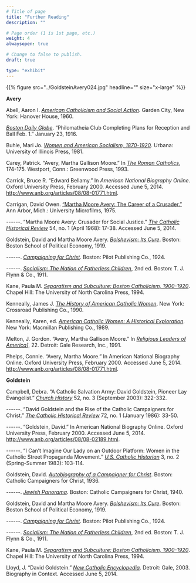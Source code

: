```yaml
---
# Title of page
title: "Further Reading"
description: ""

# Page order (1 is 1st page, etc.)
weight: 4
alwaysopen: true

# Change to false to publish.
draft: true

type: "exhibit"
---
```




{{% figure src="../GoldsteinAvery024.jpg" headline="" size="x-large" %}}

__Avery__

Abell, Aaron I. *[American Catholicism and Social Action](https://bc-primo.hosted.exlibrisgroup.com/primo-explore/fulldisplay?docid=ALMA-BC21363277670001021&context=L&vid=bclib_new&search_scope=bcl&tab=bcl_only&lang=en_US)*. Garden City, New York: Hanover House, 1960.

*[Boston Daily Globe](https://bc-primo.hosted.exlibrisgroup.com/primo-explore/fulldisplay?docid=ALMA-BC51390475540001021&context=L&vid=bclib_new&search_scope=bcl&tab=bcl_only&lang=en_US)*. “Philomatheia Club Completing Plans for Reception and Ball Feb. 1.” January 23, 1916.

Buhle, Mari Jo. *[Women and American Socialism, 1870-1920](https://bc-primo.hosted.exlibrisgroup.com/primo-explore/fulldisplay?docid=ALMA-BC21333216150001021&context=L&vid=bclib_new&search_scope=bcl&tab=bcl_only&lang=en_US)*. Urbana: University of Illinois Press, 1981.

Carey, Patrick. “Avery, Martha Gallison Moore.” In *[The Roman Catholics](https://bc-primo.hosted.exlibrisgroup.com/primo-explore/fulldisplay?docid=ALMA-BC21384335460001021&context=L&vid=bclib_new&search_scope=bcl&tab=bcl_only&lang=en_US)*, 174-175. Westport, Conn.: Greenwood Press, 1993.

Carrick, Bruce R. “Edward Bellamy.” In *American National Biography Online*. Oxford University Press, February 2000. Accessed June 5, 2014. http://www.anb.org/articles/08/08-01771.html.

Carrigan, David Owen. [“Martha Moore Avery: The Career of a Crusader.”](https://bc-primo.hosted.exlibrisgroup.com/primo-explore/fulldisplay?docid=ALMA-BC21448496950001021&context=L&vid=bclib_new&search_scope=bcl&tab=bcl_only&lang=en_US) Ann Arbor, Mich.: University Microfilms, 1975.

------. “Martha Moore Avery: Crusader for Social Justice.” *[The Catholic Historical Review](https://bc-primo.hosted.exlibrisgroup.com/primo-explore/fulldisplay?docid=ALMA-BC51393567660001021&context=L&vid=bclib_new&search_scope=bcl&tab=bcl_only&lang=en_US)* 54, no. 1 (April 1968): 17-38. Accessed June 5, 2014.

Goldstein, David and Martha Moore Avery. *[Bolshevism: Its Cure](https://bc-primo.hosted.exlibrisgroup.com/primo-explore/fulldisplay?docid=ALMA-BC21371118680001021&context=L&vid=bclib_new&search_scope=bcl&tab=bcl_only&lang=en_US)*. Boston: Boston School of Political Economy, 1919.

------. *[Campaigning for Christ](https://bc-primo.hosted.exlibrisgroup.com/primo-explore/fulldisplay?docid=ALMA-BC21371119190001021&context=L&vid=bclib_new&search_scope=bcl&tab=bcl_only&lang=en_US0)*. Boston: Pilot Publishing Co., 1924.

------. *[Socialism: The Nation of Fatherless Children](https://bc-primo.hosted.exlibrisgroup.com/primo-explore/fulldisplay?docid=ALMA-BC21371117700001021&context=L&vid=bclib_new&search_scope=bcl&tab=bcl_only&lang=en_US)*, 2nd ed. Boston: T. J. Flynn & Co., 1911.

Kane, Paula M. *[Separatism and Subculture: Boston Catholicism, 1900-1920](https://bc-primo.hosted.exlibrisgroup.com/primo-explore/fulldisplay?docid=ALMA-BC21341495910001021&context=L&vid=bclib_new&search_scope=bcl&tab=bcl_only&lang=en_US)*. Chapel Hill: The University of North Carolina Press, 1994.

Kenneally, James J. *[The History of American Catholic Women](https://bc-primo.hosted.exlibrisgroup.com/primo-explore/fulldisplay?docid=ALMA-BC21340090180001021&context=L&vid=bclib_new&search_scope=bcl&tab=bcl_only&lang=en_US)*. New York: Crossroad Publishing Co., 1990.

Kenneally, Karen, ed. *[American Catholic Women: A Historical Exploration](https://bc-primo.hosted.exlibrisgroup.com/primo-explore/fulldisplay?docid=ALMA-BC21370841280001021&context=L&vid=bclib_new&search_scope=bcl&tab=bcl_only&lang=en_US)*. New York: Macmillan Publishing Co., 1989.

Melton, J. Gordon. “Avery, Martha Gallison Moore.” In *[Religious Leaders of America](https://bc-primo.hosted.exlibrisgroup.com/primo-explore/fulldisplay?docid=ALMA-BC21346345040001021&context=L&vid=bclib_new&search_scope=bcl&tab=bcl_only&lang=en_US)]*, 22. Detroit: Gale Research, Inc., 1991.

Phelps, Connie. “Avery, Martha Moore.” In American National Biography Online. Oxford University Press, February 2000. Accessed June 5, 2014. http://www.anb.org/articles/08/08-01771.html.

__Goldstein__

Campbell, Debra. “A Catholic Salvation Army: David Goldstein, Pioneer Lay Evangelist.” *[Church History](https://bc-primo.hosted.exlibrisgroup.com/primo-explore/fulldisplay?docid=ALMA-BC51393566510001021&context=L&vid=bclib_new&search_scope=bcl&tab=bcl_only&lang=en_US)* 52, no. 3 (September 2003): 322-332.

------. “David Goldstein and the Rise of the Catholic Campaigners for Christ.” *[The Catholic
Historical Review](https://bc-primo.hosted.exlibrisgroup.com/primo-explore/fulldisplay?docid=ALMA-BC51393567660001021&context=L&vid=bclib_new&search_scope=bcl&tab=bcl_only&lang=en_US)* 72, no. 1 (January 1986): 33-50.

------. “Goldstein, David.” In American National Biography Online. Oxford University Press, February 2000. Accessed June 5, 2014. http://www.anb.org/articles/08/08-02189.html.

------. “I Can’t Imagine Our Lady on an Outdoor Platform: Women in the Catholic Street Propaganda Movement.” *[U.S. Catholic Historian](https://bc-primo.hosted.exlibrisgroup.com/primo-explore/fulldisplay?docid=ALMA-BC51393869790001021&context=L&vid=bclib_new&search_scope=bcl&tab=bcl_only&lang=en_US0)* 3, no. 2 (Spring-Summer 1983): 103-114.

Goldstein, David. *[Autobiography of a Campaigner for Christ](https://bc-primo.hosted.exlibrisgroup.com/primo-explore/fulldisplay?docid=ALMA-BC21311258440001021&context=L&vid=bclib_new&search_scope=bcl&tab=bcl_only&lang=en_US)*. Boston: Catholic Campaigners for Christ, 1936.

------. *[Jewish Panorama](https://bc-primo.hosted.exlibrisgroup.com/primo-explore/fulldisplay?docid=ALMA-BC21333491300001021&context=L&vid=bclib_new&search_scope=bcl&tab=bcl_only&lang=en_US)*. Boston: Catholic Campaigners for Christ, 1940.

Goldstein, David and Martha Moore Avery. *[Bolshevism: Its Cure](https://bc-primo.hosted.exlibrisgroup.com/primo-explore/fulldisplay?docid=ALMA-BC21371118680001021&context=L&vid=bclib_new&search_scope=bcl&tab=bcl_only&lang=en_US)*. Boston: Boston School of Political Economy, 1919.

------. *[Campaigning for Christ](https://bc-primo.hosted.exlibrisgroup.com/primo-explore/fulldisplay?docid=ALMA-BC21371119190001021&context=L&vid=bclib_new&search_scope=bcl&tab=bcl_only&lang=en_US0)*. Boston: Pilot Publishing Co., 1924.

------. *[Socialism: The Nation of Fatherless Children](https://bc-primo.hosted.exlibrisgroup.com/primo-explore/fulldisplay?docid=ALMA-BC21371117700001021&context=L&vid=bclib_new&search_scope=bcl&tab=bcl_only&lang=en_US)*, 2nd ed. Boston: T. J. Flynn & Co., 1911.

Kane, Paula M. *[Separatism and Subculture: Boston Catholicism, 1900-1920](https://bc-primo.hosted.exlibrisgroup.com/primo-explore/fulldisplay?docid=ALMA-BC21341495910001021&context=L&vid=bclib_new&search_scope=bcl&tab=bcl_only&lang=en_US)*. Chapel Hill: The University of North Carolina Press, 1994.

Lloyd, J. “David Goldstein.” *[New Catholic Encyclopedia](https://bc-primo.hosted.exlibrisgroup.com/primo-explore/fulldisplay?docid=ALMA-BC51390063470001021&context=L&vid=bclib_new&search_scope=bcl&tab=bcl_only&lang=en_US)*. Detroit: Gale, 2003. Biography in Context. Accessed June 5, 2014.

